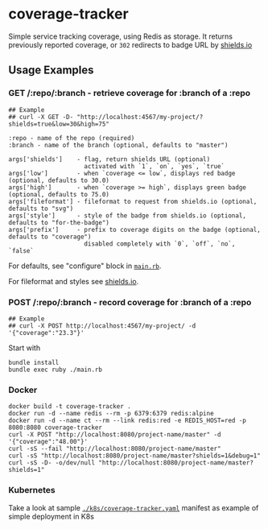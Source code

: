 # coverage-tracker
Simple service tracking coverage, using Redis as storage. It returns previously reported coverage, or `302` redirects to badge URL by [shields.io](https://shields.io/)

## Usage Examples

### GET /:repo/:branch - retrieve coverage for :branch of a :repo

    ## Example
    ## curl -X GET -D- "http://localhost:4567/my-project/?shields=true&low=30&high=75"

    :repo - name of the repo (required)
    :branch - name of the branch (optional, defaults to "master")

    args['shields']    - flag, return shields URL (optional)
                         activated with `1`, `on`, `yes`, `true`
    args['low']        - when `coverage <= low`, displays red badge (optional, defaults to 30.0)
    args['high']       - when `coverage >= high`, displays green badge (optional, defaults to 75.0)
    args['fileformat'] - fileformat to request from shields.io (optional, defaults to "svg")
    args['style']      - style of the badge from shields.io (optional, defaults to "for-the-badge")
    args['prefix']     - prefix to coverage digits on the badge (optional, defaults to "coverage")
                         disabled completely with `0`, `off`, `no`, `false`

For defaults, see "configure" block in [`main.rb`](./main.rb).

For fileformat and styles see [shields.io](https://shields.io/).

### POST /:repo/:branch - record coverage for :branch of a :repo

    ## Example
    ## curl -X POST http://localhost:4567/my-project/ -d '{"coverage":"23.3"}'

Start with

    bundle install
    bundle exec ruby ./main.rb

### Docker
```
docker build -t coverage-tracker .
docker run -d --name redis --rm -p 6379:6379 redis:alpine
docker run -d --name ct --rm --link redis:red -e REDIS_HOST=red -p 8080:8080 coverage-tracker
curl -X POST "http://localhost:8080/project-name/master" -d '{"coverage":"48.00"}'
curl -sS --fail "http://localhost:8080/project-name/master"
curl -sS "http://localhost:8080/project-name/master?shields=1&debug=1"
curl -sS -D- -o/dev/null "http://localhost:8080/project-name/master?shields=1"
```

### Kubernetes
Take a look at sample [`./k8s/coverage-tracker.yaml`](./k8s/coverage-tracker.yaml) manifest as example of simple deployment in K8s
